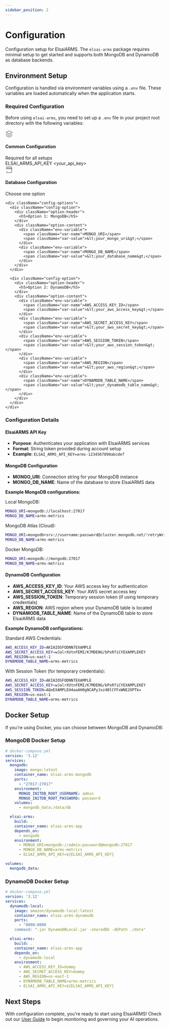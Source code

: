 ```yaml
---
sidebar_position: 2
---
```


# Configuration

Configuration setup for ElsaiARMS. The `elsai-arms` package requires minimal setup to get started and supports both MongoDB and DynamoDB as database backends.

## Environment Setup

Configuration is handled via environment variables using a `.env` file. These variables are loaded automatically when the application starts.

### Required Configuration

Before using `elsai-arms`, you need to set up a `.env` file in your project root directory with the following variables:

<div className="config-container">
  <div className="config-section">
    <div className="config-header">
      <div className="config-icon">
        <svg width="24" height="24" viewBox="0 0 24 24" fill="none" xmlns="http://www.w3.org/2000/svg">
          <path d="M12 2L2 7L12 12L22 7L12 2Z" stroke="currentColor" strokeWidth="2" strokeLinecap="round" strokeLinejoin="round"/>
          <path d="M2 17L12 22L22 17" stroke="currentColor" strokeWidth="2" strokeLinecap="round" strokeLinejoin="round"/>
          <path d="M2 12L12 17L22 12" stroke="currentColor" strokeWidth="2" strokeLinecap="round" strokeLinejoin="round"/>
        </svg>
      </div>
      <h4>Common Configuration</h4>
      <span className="config-badge">Required for all setups</span>
    </div>
    <div className="config-content">
      <div className="env-variable">
        <span className="var-name">ELSAI_ARMS_API_KEY</span>
        <span className="var-value">&lt;your_api_key&gt;</span>
      </div>
    </div>
  </div>

  <div className="config-section">
    <div className="config-header">
      <div className="config-icon">
        <svg width="24" height="24" viewBox="0 0 24 24" fill="none" xmlns="http://www.w3.org/2000/svg">
          <path d="M4 7V4C4 3.44772 4.44772 3 5 3H19C19.5523 3 20 3.44772 20 4V20C20 20.5523 19.5523 21 19 21H5C4.44772 21 4 20.5523 4 20V17M4 7H8M4 7V11M8 7V11M8 7H12M12 7V11M12 7H16M16 7V11M16 7H20M20 7V11" stroke="currentColor" strokeWidth="2" strokeLinecap="round" strokeLinejoin="round"/>
        </svg>
      </div>
      <h4>Database Configuration</h4>
      <span className="config-badge">Choose one option</span>
    </div>
    
    <div className="config-options">
      <div className="config-option">
        <div className="option-header">
          <h5>Option 1: MongoDB</h5>
        </div>
        <div className="option-content">
          <div className="env-variable">
            <span className="var-name">MONGO_URI</span>
            <span className="var-value">&lt;your_mongo_uri&gt;</span>
          </div>
          <div className="env-variable">
            <span className="var-name">MONGO_DB_NAME</span>
            <span className="var-value">&lt;your_database_name&gt;</span>
          </div>
        </div>
      </div>

      <div className="config-option">
        <div className="option-header">
          <h5>Option 2: DynamoDB</h5>
        </div>
        <div className="option-content">
          <div className="env-variable">
            <span className="var-name">AWS_ACCESS_KEY_ID</span>
            <span className="var-value">&lt;your_aws_access_key&gt;</span>
          </div>
          <div className="env-variable">
            <span className="var-name">AWS_SECRET_ACCESS_KEY</span>
            <span className="var-value">&lt;your_aws_secret_key&gt;</span>
          </div>
          <div className="env-variable">
            <span className="var-name">AWS_SESSION_TOKEN</span>
            <span className="var-value">&lt;your_aws_session_token&gt;</span>
          </div>
          <div className="env-variable">
            <span className="var-name">AWS_REGION</span>
            <span className="var-value">&lt;your_aws_region&gt;</span>
          </div>
          <div className="env-variable">
            <span className="var-name">DYNAMODB_TABLE_NAME</span>
            <span className="var-value">&lt;your_dynamodb_table_name&gt;</span>
          </div>
        </div>
      </div>
    </div>
  </div>
</div>

### Configuration Details

#### ElsaiARMS API Key
- **Purpose**: Authenticates your application with ElsaiARMS services
- **Format**: String token provided during account setup
- **Example**: `ELSAI_ARMS_API_KEY=arms-1234567890abcdef`

#### MongoDB Configuration
- **MONGO_URI**: Connection string for your MongoDB instance
- **MONGO_DB_NAME**: Name of the database to store ElsaiARMS data

**Example MongoDB configurations:**

Local MongoDB:
```bash
MONGO_URI=mongodb://localhost:27017
MONGO_DB_NAME=arms-metrics
```

MongoDB Atlas (Cloud):
```bash
MONGO_URI=mongodb+srv://username:password@cluster.mongodb.net/?retryWrites=true&w=majority
MONGO_DB_NAME=arms-metrics
```

Docker MongoDB:
```bash
MONGO_URI=mongodb://mongodb:27017
MONGO_DB_NAME=arms-metrics
```

#### DynamoDB Configuration
- **AWS_ACCESS_KEY_ID**: Your AWS access key for authentication
- **AWS_SECRET_ACCESS_KEY**: Your AWS secret access key
- **AWS_SESSION_TOKEN**: Temporary session token (if using temporary credentials)
- **AWS_REGION**: AWS region where your DynamoDB table is located
- **DYNAMODB_TABLE_NAME**: Name of the DynamoDB table to store ElsaiARMS data

**Example DynamoDB configurations:**

Standard AWS Credentials:
```bash
AWS_ACCESS_KEY_ID=AKIAIOSFODNN7EXAMPLE
AWS_SECRET_ACCESS_KEY=wJalrXUtnFEMI/K7MDENG/bPxRfiCYEXAMPLEKEY
AWS_REGION=us-east-1
DYNAMODB_TABLE_NAME=arms-metrics
```

With Session Token (for temporary credentials):
```bash
AWS_ACCESS_KEY_ID=AKIAIOSFODNN7EXAMPLE
AWS_SECRET_ACCESS_KEY=wJalrXUtnFEMI/K7MDENG/bPxRfiCYEXAMPLEKEY
AWS_SESSION_TOKEN=AQoEXAMPLEH4aoAH0gNCAPyJxz4BlCFFxWNE2OPTk=
AWS_REGION=us-east-1
DYNAMODB_TABLE_NAME=arms-metrics
```

## Docker Setup

If you're using Docker, you can choose between MongoDB and DynamoDB:

### MongoDB Docker Setup
```yaml
# docker-compose.yml
version: '3.12'
services:
  mongodb:
    image: mongo:latest
    container_name: elsai-arms-mongodb
    ports:
      - "27017:27017"
    environment:
      MONGO_INITDB_ROOT_USERNAME: admin
      MONGO_INITDB_ROOT_PASSWORD: password
    volumes:
      - mongodb_data:/data/db

  elsai-arms:
    build: .
    container_name: elsai-arms-app
    depends_on:
      - mongodb
    environment:
      - MONGO_URI=mongodb://admin:password@mongodb:27017
      - MONGO_DB_NAME=arms-metrics
      - ELSAI_ARMS_API_KEY=${ELSAI_ARMS_API_KEY}

volumes:
  mongodb_data:
```

### DynamoDB Docker Setup
```yaml
# docker-compose.yml
version: '3.12'
services:
  dynamodb-local:
    image: amazon/dynamodb-local:latest
    container_name: elsai-arms-dynamodb
    ports:
      - "8000:8000
    command: "-jar DynamoDBLocal.jar -sharedDb -dbPath ./data"

  elsai-arms:
    build: .
    container_name: elsai-arms-app
    depends_on:
      - dynamodb-local
    environment:
      - AWS_ACCESS_KEY_ID=dummy
      - AWS_SECRET_ACCESS_KEY=dummy
      - AWS_REGION=us-east-1
      - DYNAMODB_TABLE_NAME=arms-metrics
      - ELSAI_ARMS_API_KEY=${ELSAI_ARMS_API_KEY}
```

## Next Steps

With configuration complete, you're ready to start using ElsaiARMS! Check out our [User Guide](docs/user_guide.md) to begin monitoring and governing your AI operations.

<style>{`
  .config-container {
    margin: 2rem 0;
  }

  .config-section {
    background: white;
    border: 1px solid #e1e5e9;
    border-radius: 12px;
    padding: 1.5rem;
    margin-bottom: 1.5rem;
    box-shadow: 0 2px 8px rgba(0, 0, 0, 0.06);
    transition: all 0.3s ease;
  }

  .config-section:hover {
    transform: translateY(-2px);
    box-shadow: 0 4px 16px rgba(0, 0, 0, 0.12);
    border-color: var(--ifm-color-primary-light);
  }

  .config-header {
    display: flex;
    align-items: center;
    gap: 1rem;
    margin-bottom: 1.5rem;
    padding-bottom: 1rem;
    border-bottom: 2px solid #f0f0f0;
  }

  .config-icon {
    color: var(--ifm-color-primary);
    display: flex;
    align-items: center;
    justify-content: center;
    flex-shrink: 0;
  }

  .config-header h4 {
    margin: 0;
    color: #2c3e50;
    font-size: 1.25rem;
    font-weight: 600;
    flex-grow: 1;
  }

  .config-badge {
    background: linear-gradient(135deg, var(--ifm-color-primary) 0%, var(--ifm-color-primary-light) 100%);
    color: white;
    padding: 0.25rem 0.75rem;
    border-radius: 20px;
    font-size: 0.75rem;
    font-weight: 500;
    text-transform: uppercase;
    letter-spacing: 0.5px;
  }

  .config-content {
    margin-top: 1rem;
  }

  .config-options {
    display: flex;
    flex-direction: column;
    gap: 1.5rem;
  }

  .config-option {
    background: #f8f9fa;
    border: 1px solid #e9ecef;
    border-radius: 8px;
    padding: 1.25rem;
    transition: all 0.3s ease;
  }

  .config-option:hover {
    background: #f0f2f5;
    border-color: var(--ifm-color-primary-light);
  }

  .option-header {
    display: flex;
    align-items: center;
    gap: 0.75rem;
    margin-bottom: 1rem;
  }

  .option-header h5 {
    margin: 0;
    color: #495057;
    font-size: 1.1rem;
    font-weight: 600;
  }

  .option-content {
    display: flex;
    flex-direction: column;
    gap: 0.75rem;
  }

  .env-variable {
    display: flex;
    align-items: center;
    justify-content: space-between;
    background: white;
    border: 1px solid #e9ecef;
    border-radius: 6px;
    padding: 0.75rem 1rem;
    transition: all 0.2s ease;
  }

  .env-variable:hover {
    border-color: var(--ifm-color-primary);
    box-shadow: 0 2px 4px rgba(6, 23, 95, 0.1);
  }

  .var-name {
    font-family: 'Monaco', 'Menlo', 'Ubuntu Mono', monospace;
    font-size: 0.9rem;
    font-weight: 600;
    color: #2c3e50;
  }

  .var-value {
    font-family: 'Monaco', 'Menlo', 'Ubuntu Mono', monospace;
    font-size: 0.85rem;
    color: #6c757d;
    font-style: italic;
  }

  /* Dark theme adjustments */
  [data-theme='dark'] .config-section {
    background: #1a1a1a;
    border-color: #333;
    color: #e1e1e1;
  }

  [data-theme='dark'] .config-header h4 {
    color: #e1e1e1;
  }

  [data-theme='dark'] .config-option {
    background: #2d3748;
    border-color: #4a5568;
  }

  [data-theme='dark'] .config-option:hover {
    background: #374151;
    border-color: var(--ifm-color-primary-light);
  }

  [data-theme='dark'] .option-header h5 {
    color: #d1d5db;
  }

  [data-theme='dark'] .env-variable {
    background: #1a1a1a;
    border-color: #4a5568;
  }

  [data-theme='dark'] .env-variable:hover {
    border-color: var(--ifm-color-primary-light);
  }

  [data-theme='dark'] .var-name {
    color: #e1e1e1;
  }

  [data-theme='dark'] .var-value {
    color: #9ca3af;
  }

  /* Responsive design */
  @media (max-width: 768px) {
    .config-section {
      padding: 1.25rem;
      margin-bottom: 1rem;
    }

    .config-header {
      flex-direction: column;
      align-items: flex-start;
      gap: 0.75rem;
    }

    .config-badge {
      align-self: flex-start;
    }

    .env-variable {
      flex-direction: column;
      align-items: flex-start;
      gap: 0.5rem;
    }
  }
`}</style>
